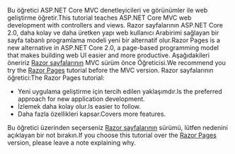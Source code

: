 <span data-ttu-id="e2fb9-101">Bu öğretici ASP.NET Core MVC denetleyicileri ve görünümler ile web geliştirme öğretir.</span><span class="sxs-lookup"><span data-stu-id="e2fb9-101">This tutorial teaches ASP.NET Core MVC web development with controllers and views.</span></span> <span data-ttu-id="e2fb9-102">Razor sayfalarının ASP.NET Core 2.0, daha kolay ve daha üretken yapı web kullanıcı Arabirimi sağlayan bir sayfa tabanlı programlama modeli yeni bir alternatif olur.</span><span class="sxs-lookup"><span data-stu-id="e2fb9-102">Razor Pages is a new alternative in ASP.NET Core 2.0, a page-based programming model that makes building web UI easier and more productive.</span></span> <span data-ttu-id="e2fb9-103">Aşağıdakileri öneririz [Razor sayfalarının](xref:tutorials/razor-pages/razor-pages-start) MVC sürüm önce Öğreticisi.</span><span class="sxs-lookup"><span data-stu-id="e2fb9-103">We recommend you try the [Razor Pages](xref:tutorials/razor-pages/razor-pages-start) tutorial before the MVC version.</span></span> <span data-ttu-id="e2fb9-104">Razor sayfalarının öğretici:</span><span class="sxs-lookup"><span data-stu-id="e2fb9-104">The Razor Pages tutorial:</span></span>

* <span data-ttu-id="e2fb9-105">Yeni uygulama geliştirme için tercih edilen yaklaşımdır.</span><span class="sxs-lookup"><span data-stu-id="e2fb9-105">Is the preferred approach for new application development.</span></span>
* <span data-ttu-id="e2fb9-106">İzlemek daha kolay olur.</span><span class="sxs-lookup"><span data-stu-id="e2fb9-106">Is easier to follow.</span></span>
* <span data-ttu-id="e2fb9-107">Daha fazla özellikleri kapsar.</span><span class="sxs-lookup"><span data-stu-id="e2fb9-107">Covers more features.</span></span>

<span data-ttu-id="e2fb9-108">Bu öğretici üzerinden seçerseniz [Razor sayfalarının](xref:tutorials/razor-pages/razor-pages-start) sürümü, lütfen nedenini açıklayan bir not bırakın.</span><span class="sxs-lookup"><span data-stu-id="e2fb9-108">If you choose this tutorial over the [Razor Pages](xref:tutorials/razor-pages/razor-pages-start) version, please leave a note explaining why.</span></span>
